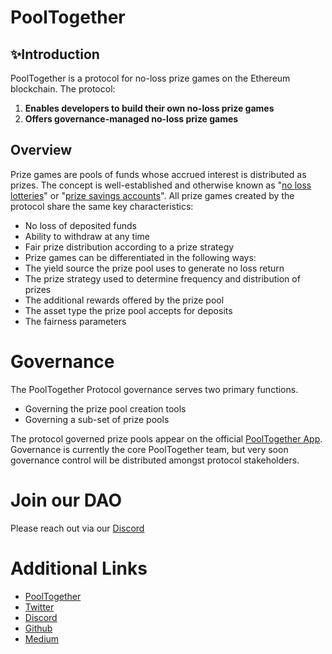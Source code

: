 # PoolTogether
## ✨Introduction

PoolTogether is a protocol for no-loss prize games on the Ethereum blockchain. The protocol:

1) **Enables developers to build their own no-loss prize games**
2) **Offers governance-managed no-loss prize games**

## Overview

Prize games are pools of funds whose accrued interest is distributed as prizes. The concept is well-established and otherwise known as "[no loss lotteries](http://beniverson.org/papers/MaMa.pdf)" or "[prize savings accounts](https://en.wikipedia.org/wiki/Prize-linked_savings_account)". All prize games created by the protocol share the same key characteristics:

* No loss of deposited funds
* Ability to withdraw at any time
* Fair prize distribution according to a prize strategy
* Prize games can be differentiated in the following ways:
* The yield source the prize pool uses to generate no loss return
* The prize strategy used to determine frequency and distribution of prizes
* The additional rewards offered by the prize pool
* The asset type the prize pool accepts for deposits
* The fairness parameters

# Governance

The PoolTogether Protocol governance serves two primary functions.

* Governing the prize pool creation tools
* Governing a sub-set of prize pools

The protocol governed prize pools appear on the official [PoolTogether App](https://pooltogether.com/). Governance is currently the core PoolTogether team, but very soon governance control will be distributed amongst protocol stakeholders.

# Join our DAO

Please reach out via our [Discord](https://pooltogether.com/discord/)

# Additional Links

* [PoolTogether](https://pooltogether.com/)
* [Twitter](https://twitter.com/PoolTogether_)
* [Discord](https://pooltogether.com/discord/)
* [Github](https://github.com/pooltogether)
* [Medium](https://medium.com/pooltogether)
